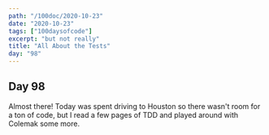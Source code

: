 ```yaml
---
path: "/100doc/2020-10-23"
date: "2020-10-23"
tags: ["100daysofcode"]
excerpt: "but not really"
title: "All About the Tests"
day: "98"
---
```


## Day 98

Almost there! Today was spent driving to Houston so there wasn't room for a ton of code, but I read a few pages of TDD and played around with Colemak some more.
